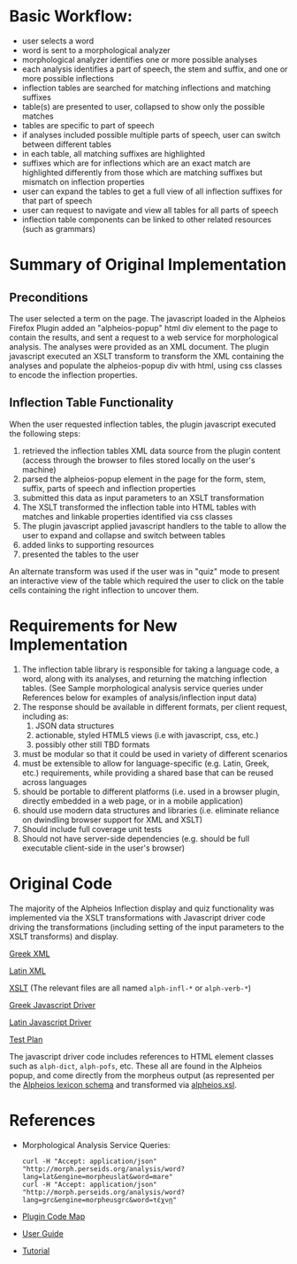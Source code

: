 
# Basic Workflow:

* user selects a word
* word is sent to a morphological analyzer 
* morphological analyzer identifies one or more possible analyses
* each analysis identifies a part of speech, the stem and suffix, and one or more possible inflections 
* inflection tables are searched for matching inflections and matching suffixes 
* table(s) are presented to user, collapsed to show only the possible matches
* tables are specific to part of speech
* if analyses included possible multiple parts of speech, user can switch between different tables
* in each table, all matching suffixes are highlighted
* suffixes which are for inflections which are an exact match are highlighted differently from those which are matching suffixes but mismatch on inflection properties
* user can expand the tables to get a full view of all inflection suffixes for that part of speech
* user can request to navigate and view all tables for all parts of speech
* inflection table components can be linked to other related resources (such as grammars)


# Summary of Original Implementation

## Preconditions
The user selected a term on the page. The javascript loaded in the Alpheios Firefox Plugin added an "alpheios-popup" html div element to the page to contain the results, and sent a request to a web service for morphological analysis.  The analyses were provided as an XML document.  The plugin javascript executed an XSLT transform to transform the XML containing the analyses and populate the alpheios-popup div with html, using css classes to encode the inflection properties.  

## Inflection Table Functionality

When the user requested inflection tables, the plugin javascript executed the following steps:

1. retrieved the inflection tables XML data source from the plugin content (access through the browser to files stored locally on the user's machine)
1. parsed the alpheios-popup element in the page for the form, stem, suffix, parts of speech and inflection properties
1. submitted this data as input parameters to an XSLT transformation
1. The XSLT transformed the inflection table into HTML tables with matches and linkable properties identified via css classes
1. The plugin javascript applied javascript handlers to the table to allow the user to expand and collapse and switch between tables
1. added links to supporting resources
1. presented the tables to the user

An alternate transform was used if the user was in "quiz" mode to present an interactive view of the table which required the user to click on the table cells containing the right inflection to uncover them.

# Requirements for New Implementation

1. The inflection table library is responsible for taking a language code, a word, along with its analyses, and returning the matching inflection tables. (See Sample morphological analysis service queries under References below for examples of analysis/inflection input data)
1. The response should be available in different formats, per client request, including as:
    1. JSON data structures 
    1. actionable, styled HTML5 views (i.e with javascript, css, etc.)
    1. possibly other still TBD formats
1. must be modular so that it could be used in variety of different scenarios 
1. must be extensible to allow for language-specific (e.g. Latin, Greek, etc.) requirements, while providing a shared base that can be reused across languages
1. should be portable to different platforms (i.e. used in a browser plugin, directly embedded in a web page, or in a mobile application)
1. should use modern data structures and libraries (i.e. eliminate reliance on dwindling browser support for XML and XSLT)
1. Should include full coverage unit tests
1. Should not have server-side dependencies (e.g. should be full executable client-side in the user's browser)

# Original Code

The majority of the Alpheios Inflection display and quiz functionality was implemented via the XSLT transformations with Javascript driver code driving the transformations (including setting of the input parameters to the XSLT transforms) and display. 

  [Greek XML](https://github.com/alpheios-project/inflections-grc-xml)
  
  [Latin XML](https://github.com/alpheios-project/inflections-lat-xml)
  
  [XSLT](https://github.com/alpheios-project/xslt) (The relevant files are all named `alph-infl-*` or `alph-verb-*`)
  
  [Greek Javascript Driver](https://github.com/alpheios-project/alpheios5/blob/master/scripts/lang-tool-greek.js#L142-L649)
  
  [Latin Javascript Driver](https://github.com/alpheios-project/ff-extension-latin/blob/master/content/alpheios-latin-langtool.js#L56-L374)
  
  [Test Plan](https://github.com/alpheios-project/inflection-tables/blob/master/doc/alpheiostestplan.pdf)

The javascript driver code includes references to HTML element classes such as `alph-dict`, `alph-pofs`, etc. These all are found in the Alpheios popup, and come directly from the morpheus output (as represented per the [Alpheios lexicon schema](https://github.com/alpheios-project/schemas/blob/master/xsd/lexicon.xsd) and transformed via [alpheios.xsl](https://github.com/alpheios-project/xslt/blob/master/alpheios.xsl).

# References
  * Morphological Analysis Service Queries:
  
     ```
     curl -H "Accept: application/json" "http://morph.perseids.org/analysis/word?lang=lat&engine=morpheuslat&word=mare"
     curl -H "Accept: application/json" "http://morph.perseids.org/analysis/word?lang=grc&engine=morpheusgrc&word=τέχνῃ"
     ```
  
  * [Plugin Code Map](http://alpheios.net/content/alpheios-firefox-plugins#codemap)
  * [User Guide](http://alpheios.net/content/lexicons-grammars-and-inflections)
  * [Tutorial](http://alpheios.net/alpheios-demos/inflection.htm)

